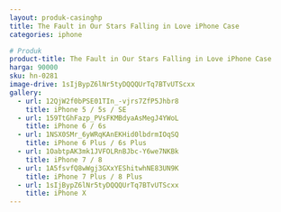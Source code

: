 ```yaml
---
layout: produk-casinghp
title: The Fault in Our Stars Falling in Love iPhone Case
categories: iphone

# Produk
product-title: The Fault in Our Stars Falling in Love iPhone Case
harga: 90000
sku: hn-0281
image-drive: 1sIjBypZ6lNr5tyDQQQUrTq7BTvUTScxx
gallery:
  - url: 12QjW2f0bPSE01TIn_-vjrs7ZfP5Jhbr8
    title: iPhone 5 / 5s / SE
  - url: 159TtGhFazp_PVsFKMBdyaAsMegJ4YWoL
    title: iPhone 6 / 6s
  - url: 1NSX0SMr_6yWRqKAnEKHid0lbdrmIOqSQ
    title: iPhone 6 Plus / 6s Plus
  - url: 1OabtpAK3mk1JVFOLRnBJbc-Y6we7NKBk
    title: iPhone 7 / 8
  - url: 1A5fsvfQ8wWgj3GXxYEShitwhNE83UN9K
    title: iPhone 7 Plus / 8 Plus
  - url: 1sIjBypZ6lNr5tyDQQQUrTq7BTvUTScxx
    title: iPhone X
---
```


